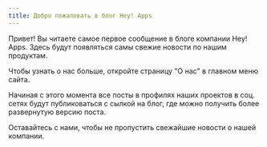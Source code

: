 ```yaml
---
title: Добро пожаловать в блог Hey! Apps
---
```

Привет! Вы читаете самое первое сообщение в блоге компании Hey! Apps. Здесь будут появляться самы свежие новости по нашим продуктам. 

Чтобы узнать о нас больше, откройте страницу "О нас" в главном меню сайта. 

Начиная с этого момента все посты в профилях наших проектов в соц. сетях будут публиковаться с сылкой на блог, где можно получить более развернутую версию поста.

Оставайтесь с нами, чтобы не пропустить свежайшие новости о нашей компании.